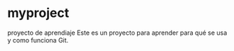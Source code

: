 # myproject
proyecto de aprendiaje
Este es un proyecto para aprender para qué se usa y como funciona Git.
